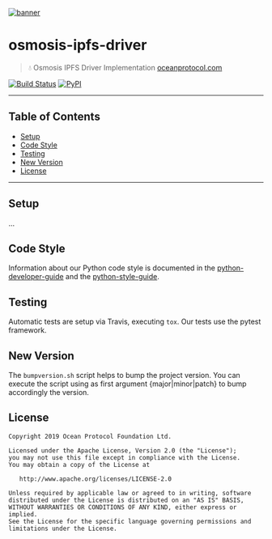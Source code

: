 [![banner](https://raw.githubusercontent.com/oceanprotocol/art/master/github/repo-banner%402x.png)](https://oceanprotocol.com)

# osmosis-ipfs-driver

> 💧 Osmosis IPFS Driver Implementation
> [oceanprotocol.com](https://oceanprotocol.com)

[![Build Status](https://travis-ci.com/oceanprotocol/osmosis-ipfs-driver.svg)](https://travis-ci.com/oceanprotocol/osmosis-ipfs-driver)
[![PyPI](https://img.shields.io/pypi/v/osmosis-aws-driver.svg)](https://pypi.org/project/osmosis-ipfs-driver/)

---

## Table of Contents

- [Setup](#setup)
- [Code Style](#code-style)
- [Testing](#testing)
- [New Version](#new-version)
- [License](#license)

---

## Setup

...

## Code Style

Information about our Python code style is documented in the [python-developer-guide](https://github.com/oceanprotocol/dev-ocean/blob/master/doc/development/python-developer-guide.md)
and the [python-style-guide](https://github.com/oceanprotocol/dev-ocean/blob/master/doc/development/python-style-guide.md).

## Testing

Automatic tests are setup via Travis, executing `tox`.
Our tests use the pytest framework.

## New Version

The `bumpversion.sh` script helps to bump the project version. You can execute the script using as first argument {major|minor|patch} to bump accordingly the version.

## License

```text
Copyright 2019 Ocean Protocol Foundation Ltd.

Licensed under the Apache License, Version 2.0 (the "License");
you may not use this file except in compliance with the License.
You may obtain a copy of the License at

   http://www.apache.org/licenses/LICENSE-2.0

Unless required by applicable law or agreed to in writing, software
distributed under the License is distributed on an "AS IS" BASIS,
WITHOUT WARRANTIES OR CONDITIONS OF ANY KIND, either express or implied.
See the License for the specific language governing permissions and
limitations under the License.
```


